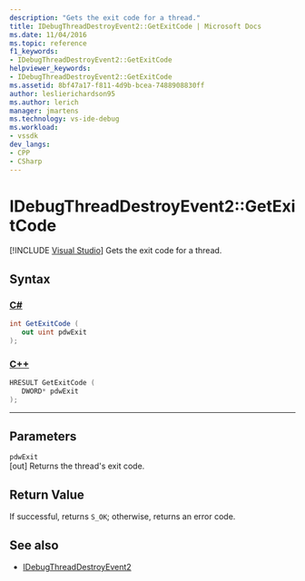 ```yaml
---
description: "Gets the exit code for a thread."
title: IDebugThreadDestroyEvent2::GetExitCode | Microsoft Docs
ms.date: 11/04/2016
ms.topic: reference
f1_keywords:
- IDebugThreadDestroyEvent2::GetExitCode
helpviewer_keywords:
- IDebugThreadDestroyEvent2::GetExitCode
ms.assetid: 8bf47a17-f811-4d9b-bcea-7488908830ff
author: leslierichardson95
ms.author: lerich
manager: jmartens
ms.technology: vs-ide-debug
ms.workload:
- vssdk
dev_langs:
- CPP
- CSharp
---
```

# IDebugThreadDestroyEvent2::GetExitCode

 [!INCLUDE [Visual Studio](~/includes/applies-to-version/vs-windows-only.md)]
Gets the exit code for a thread.

## Syntax

### [C#](#tab/csharp)
```csharp
int GetExitCode ( 
   out uint pdwExit
);
```
### [C++](#tab/cpp)
```cpp
HRESULT GetExitCode ( 
   DWORD* pdwExit
);
```
---

## Parameters
`pdwExit`\
[out] Returns the thread's exit code.

## Return Value
 If successful, returns `S_OK`; otherwise, returns an error code.

## See also
- [IDebugThreadDestroyEvent2](../../../extensibility/debugger/reference/idebugthreaddestroyevent2.md)
